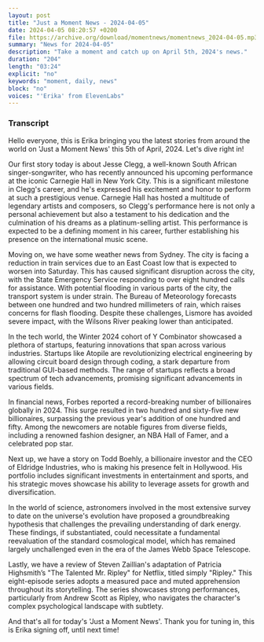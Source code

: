 ```yaml
---
layout: post
title: "Just a Moment News - 2024-04-05"
date: 2024-04-05 08:20:57 +0200
file: https://archive.org/download/momentnews/momentnews_2024-04-05.mp3
summary: "News for 2024-04-05"
description: "Take a moment and catch up on April 5th, 2024's news."
duration: "204"
length: "03:24"
explicit: "no"
keywords: "moment, daily, news"
block: "no"
voices: "'Erika' from ElevenLabs"
---
```


### Transcript

Hello everyone, this is Erika bringing you the latest stories from around the world on 'Just a Moment News' this 5th of April, 2024. Let's dive right in!

Our first story today is about Jesse Clegg, a well-known South African singer-songwriter, who has recently announced his upcoming performance at the iconic Carnegie Hall in New York City. This is a significant milestone in Clegg's career, and he's expressed his excitement and honor to perform at such a prestigious venue. Carnegie Hall has hosted a multitude of legendary artists and composers, so Clegg's performance here is not only a personal achievement but also a testament to his dedication and the culmination of his dreams as a platinum-selling artist. This performance is expected to be a defining moment in his career, further establishing his presence on the international music scene.

Moving on, we have some weather news from Sydney. The city is facing a reduction in train services due to an East Coast low that is expected to worsen into Saturday. This has caused significant disruption across the city, with the State Emergency Service responding to over eight hundred calls for assistance. With potential flooding in various parts of the city, the transport system is under strain. The Bureau of Meteorology forecasts between one hundred and two hundred millimeters of rain, which raises concerns for flash flooding. Despite these challenges, Lismore has avoided severe impact, with the Wilsons River peaking lower than anticipated.

In the tech world, the Winter 2024 cohort of Y Combinator showcased a plethora of startups, featuring innovations that span across various industries. Startups like Atopile are revolutionizing electrical engineering by allowing circuit board design through coding, a stark departure from traditional GUI-based methods. The range of startups reflects a broad spectrum of tech advancements, promising significant advancements in various fields.

In financial news, Forbes reported a record-breaking number of billionaires globally in 2024. This surge resulted in two hundred and sixty-five new billionaires, surpassing the previous year's addition of one hundred and fifty. Among the newcomers are notable figures from diverse fields, including a renowned fashion designer, an NBA Hall of Famer, and a celebrated pop star.

Next up, we have a story on Todd Boehly, a billionaire investor and the CEO of Eldridge Industries, who is making his presence felt in Hollywood. His portfolio includes significant investments in entertainment and sports, and his strategic moves showcase his ability to leverage assets for growth and diversification.

In the world of science, astronomers involved in the most extensive survey to date on the universe's evolution have proposed a groundbreaking hypothesis that challenges the prevailing understanding of dark energy. These findings, if substantiated, could necessitate a fundamental reevaluation of the standard cosmological model, which has remained largely unchallenged even in the era of the James Webb Space Telescope.

Lastly, we have a review of Steven Zaillian's adaptation of Patricia Highsmith’s "The Talented Mr. Ripley" for Netflix, titled simply "Ripley." This eight-episode series adopts a measured pace and muted apprehension throughout its storytelling. The series showcases strong performances, particularly from Andrew Scott as Ripley, who navigates the character's complex psychological landscape with subtlety.

And that's all for today's 'Just a Moment News'. Thank you for tuning in, this is Erika signing off, until next time!
